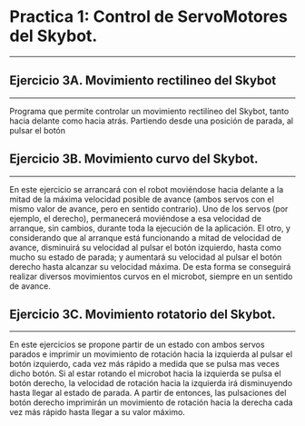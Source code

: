 # Practica 1: Control de ServoMotores del Skybot.

---

## Ejercicio 3A. Movimiento rectilineo del  Skybot

---

Programa que permite controlar un movimiento rectilíneo del Skybot, tanto hacia delante como hacia atrás. Partiendo desde una posición de parada, al pulsar el botón 

## Ejercicio 3B. Movimiento curvo del Skybot.

---

En este ejercicio se arrancará con el robot moviéndose hacia delante a la mitad de la máxima velocidad posible de avance (ambos servos con el mismo valor de avance, pero en sentido contrario). Uno de los servos (por ejemplo, el derecho), permanecerá moviéndose a esa velocidad de arranque, sin cambios, durante toda la ejecución de la aplicación. El otro, y considerando que al arranque está funcionando a mitad de velocidad de avance, disminuirá su velocidad al pulsar el botón izquierdo, hasta como mucho su estado de parada; y aumentará su velocidad al pulsar el botón derecho hasta alcanzar su velocidad máxima. De esta forma se conseguirá realizar diversos movimientos curvos en el microbot, siempre en un sentido de avance.

## Ejercicio 3C. Movimiento rotatorio del Skybot.

---

En este ejercicios se propone partir de un estado con ambos servos parados e imprimir un movimiento de rotación hacia la izquierda al pulsar el botón izquierdo, cada vez más rápido a medida que se pulsa mas veces dicho botón. Si al estar rotando el microbot hacia la izquierda se pulsa el botón derecho, la velocidad de rotación hacia la izquierda irá disminuyendo hasta llegar al estado de parada. A partir de entonces, las pulsaciones del botón derecho imprimirán un movimiento de rotación hacia la derecha cada vez más rápido hasta llegar a su valor máximo.
